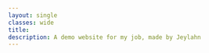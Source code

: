 ```yaml
---
layout: single
classes: wide
title: 
description: A demo website for my job, made by Jeylahn
---
```


